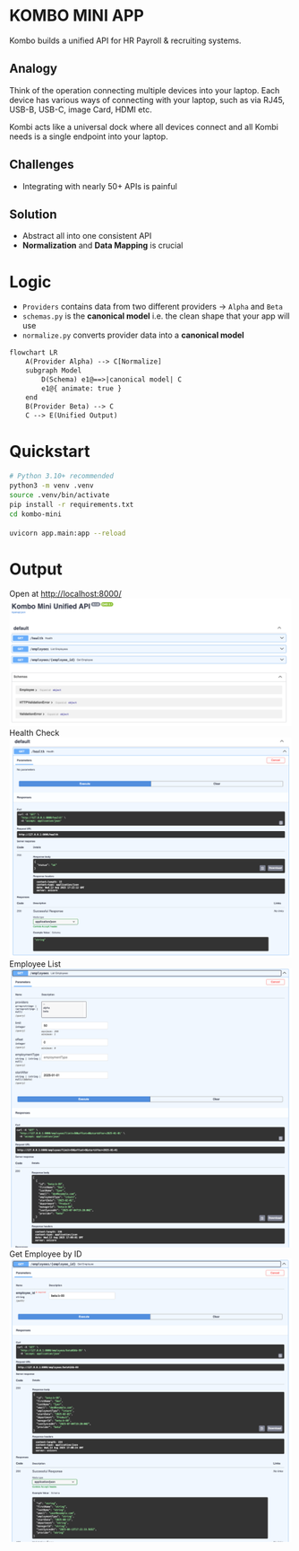 # KOMBO MINI APP
Kombo builds a unified API for HR Payroll & recruiting systems. 

## Analogy
Think of the operation connecting multiple devices into your laptop. Each device has various ways of connecting with your laptop, such as via RJ45, USB-B, USB-C, image Card, HDMI etc.

Kombi acts like a universal dock where all devices connect and all Kombi needs is a single endpoint into your laptop.

## Challenges
- Integrating with nearly 50+ APIs is painful
  
## Solution
- Abstract all into one consistent API
- **Normalization** and **Data Mapping** is crucial

# Logic
- `Providers` contains data from two different providers -> `Alpha` and `Beta`
- `schemas.py` is the **canonical model** i.e. the clean shape that your app will use
- `normalize.py` converts provider data into a **canonical model**

```mermaid
flowchart LR
    A(Provider Alpha) --> C[Normalize]
    subgraph Model
        D(Schema) e1@==>|canonical model| C
        e1@{ animate: true }
    end
    B(Provider Beta) --> C
    C --> E(Unified Output)
```

# Quickstart
```bash
# Python 3.10+ recommended
python3 -m venv .venv
source .venv/bin/activate
pip install -r requirements.txt
cd kombo-mini

uvicorn app.main:app --reload
```

# Output
Open at [http://localhost:8000/](http://localhost:8000)
![image](./images/Screenshot_2025-08-13_at_19.22.06.png)
Health Check
![image](./images/Screenshot_2025-08-13_at_19.22.19.png)
Employee List
![image](./images/Screenshot_2025-08-13_at_19.22.30.png)
Get Employee by ID
![image](./images/Screenshot_2025-08-13_at_19.22.42.png)